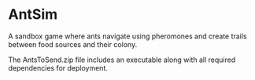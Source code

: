 # AntSim
A sandbox game where ants navigate using pheromones and create trails between food sources and their colony.

The AntsToSend.zip file includes an executable along with all required dependencies for deployment.
